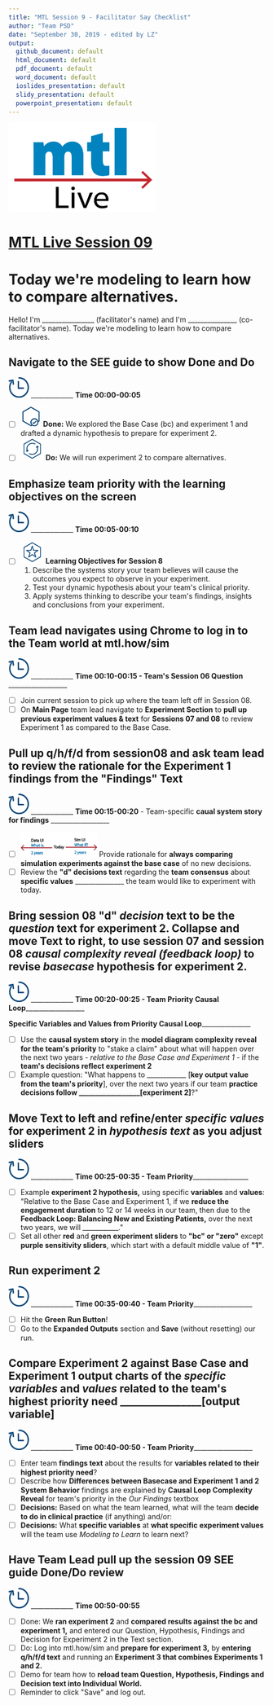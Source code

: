 ```yaml
---
title: "MTL Session 9 - Facilitator Say Checklist"
author: "Team PSD"
date: "September 30, 2019 - edited by LZ"
output: 
  github_document: default
  html_document: default
  pdf_document: default
  word_document: default
  ioslides_presentation: default
  slidy_presentation: default
  powerpoint_presentation: default
---
```


<img src = "https://github.com/lzim/teampsd/blob/master/resources/logos/mtl_live_sq_sm.png"
     height = "175" width = "290">

# [MTL Live Session 09](https://github.com/lzim/teampsd/blob/master/mtl_facilitate_workgroup/mtl_live_guide/mtl_live_session06_see.Rmd "MTL Live Session 06")

# Today we're modeling to learn how to compare alternatives.

Hello! I'm \________________ (facilitator's name) and I'm \_______________ (co-facilitator's name). Today we're modeling to learn how to compare alternatives.  

## Navigate to the SEE guide to show Done and Do

<img src = "https://github.com/lzim/teampsd/blob/master/resources/icons/timestamp.png" height = "40" width = "40" style ="display: inline-block"/> _____________ **Time 00:00-00:05**

- [ ] <img src = "https://github.com/lzim/teampsd/blob/master/resources/icons/done.png" height = "40" width = "40">  **Done:** We explored the Base Case (bc) and experiment 1 and drafted a dynamic hypothesis to prepare for experiment 2.
- [ ] <img src = "https://github.com/lzim/teampsd/blob/master/resources/icons/do.png" height = "45" width = "45"> **Do:** We will run experiment 2 to compare alternatives.

## Emphasize team priority with the learning objectives on the screen

<img src = "https://github.com/lzim/teampsd/blob/master/resources/icons/timestamp.png" height = "40" width = "40" style ="display: inline-block"/> _____________ **Time 00:05-00:10**

- [ ] <img src = "https://github.com/lzim/teampsd/blob/master/resources/icons/learning_objectives.png" height = "45" width = "45"> **Learning Objectives for Session 8**
  1. Describe the systems story your team believes will cause the outcomes you expect to observe in your experiment.
  2. Test your dynamic hypothesis about your team's clinical priority.
  3. Apply systems thinking to describe your team's findings, insights and conclusions from your experiment.

## Team lead navigates using Chrome to log in to the Team world at **mtl.how/sim**

<img src = "https://github.com/lzim/teampsd/blob/master/resources/icons/timestamp.png" height = "40" width = "40" style ="display: inline-block"/> _____________ **Time 00:10-00:15 - Team's Session 06 Question** __________________

- [ ] Join current session to pick up where the team left off in Session 08.
- [ ] On **Main Page** team lead navigate to **Experiment Section** to **pull up previous experiment values & text** for **Sessions 07 and 08** to review Experiment 1 as compared to the Base Case.

## Pull up **q/h/f/d** from session08 and ask **team lead** to review the rationale for the **Experiment 1** findings from the "Findings" Text
<img src = "https://github.com/lzim/teampsd/blob/master/resources/icons/timestamp.png" height = "40" width = "40" style ="display: inline-block"/> _____________ **Time 00:15-00:20** - Team-specific **caual system story for findings** __________________

- [ ] <img src = "https://raw.githubusercontent.com/lzim/teampsd/master/resources/illustrations/data_ui_sim_ui.png" height = "50" width = "150"> Provide rationale for **always comparing simulation experiments against the base case** of no new decisions.
- [ ] Review the **"d" decisions text** regarding the **team consensus** about **specific values** _______________ the team would like to experiment with today.

## Bring session 08 "d" _decision_ text to be the _question_ text for experiment 2. Collapse and move Text to right, to use session 07 and session 08 _causal complexity reveal (feedback loop)_ to revise _basecase_ hypothesis for experiment 2.

<img src = "https://github.com/lzim/teampsd/blob/master/resources/icons/timestamp.png" height = "40" width = "40" style ="display: inline-block"/> _____________ **Time 00:20-00:25 - Team Priority Causal Loop**__________________ 

**Specific Variables and Values from Priority Causal Loop**_______________

- [ ] Use the **causal system story** in the **model diagram complexity reveal for the team's priority** to "stake a claim" about what will happen over the next two years - _relative to the Base Case and Experiment 1_ - if the **team's decisions reflect experiment 2**
- [ ] Example question: "What happens to ____________ [**key output value from the team's priority**], over the next two years if our team **practice decisions follow __________________[experiment 2]**?"

## Move Text to left and refine/enter _specific values_ for experiment 2 in *hypothesis text* as you adjust sliders

<img src = "https://github.com/lzim/teampsd/blob/master/resources/icons/timestamp.png" height = "40" width = "40" style ="display: inline-block"/> _____________ **Time 00:25-00:35  - Team Priority**_________________

- [ ] Example **experiment 2 hypothesis,** using specific **variables** and **values**: "Relative to the Base Case and Experiment 1, if we **reduce the engagement duration** to 12 or 14 weeks in our team, then due to the **Feedback Loop: Balancing New and Existing Patients,** over the next two years, we will ___________."
- [ ] Set all other **red** and **green** **experiment sliders** to **"bc" or "zero"** except **purple sensitivity sliders**, which start with a default middle value of **"1"**.

## Run experiment 2

<img src = "https://github.com/lzim/teampsd/blob/master/resources/icons/timestamp.png" height = "40" width = "40" style ="display: inline-block"/> _____________ **Time 00:35-00:40  - Team Priority**__________________

- [ ] Hit the **Green Run Button**!
- [ ] Go to the **Expanded Outputs** section and **Save** (without resetting) our run.

## Compare **Experiment 2** against **Base Case** and **Experiment 1** output charts of the _specific variables_ and _values_ related to the team's highest priority need ________________[output variable]

<img src = "https://github.com/lzim/teampsd/blob/master/resources/icons/timestamp.png" height = "40" width = "40" style ="display: inline-block"/> _____________ **Time 00:40-00:50 - Team Priority**__________________

- [ ] Enter team **findings text** about the results for **variables related to their highest priority need**?
- [ ] Describe how **Differences between Basecase and Experiment 1 and 2 System Behavior** findings are explained by **Causal Loop Complexity Reveal** for team's priority in the *Our Findings* textbox
- [ ] **Decisions:** Based on what the team learned, what will the team **decide to do in clinical practice** (if anything) and/or:
- [ ] **Decisions:** What **specific variables** at **what specific experiment values**  will the team use _Modeling to Learn_ to learn next?

## Have Team Lead pull up the session 09 SEE guide Done/Do review

<img src = "https://github.com/lzim/teampsd/blob/master/resources/icons/timestamp.png" height = "40" width = "40" style ="display: inline-block"/> _____________ **Time 00:50-00:55**

- [ ] Done: We **ran experiment 2** and **compared results against the bc and experiment 1,** and entered our Question, Hypothesis, Findings and Decision for Experiment 2 in the Text section.
- [ ] Do: Log into mtl.how/sim and **prepare for experiment 3,** by **entering q/h/f/d text** and running an **Experiment 3 that combines Experiments 1 and 2.**
- [ ] Demo for team how to **reload team Question, Hypothesis, Findings and Decision text into Individual World.**
- [ ] Reminder to click "Save" and log out.
